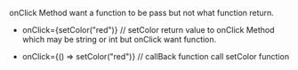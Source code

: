 onClick Method want a function to be pass but not what function return.

- onClick={setColor("red")} // setColor return value to onClick Method which may be string or int but onClick want function.

- onClick={() => setColor("red")} // callBack function call setColor function

